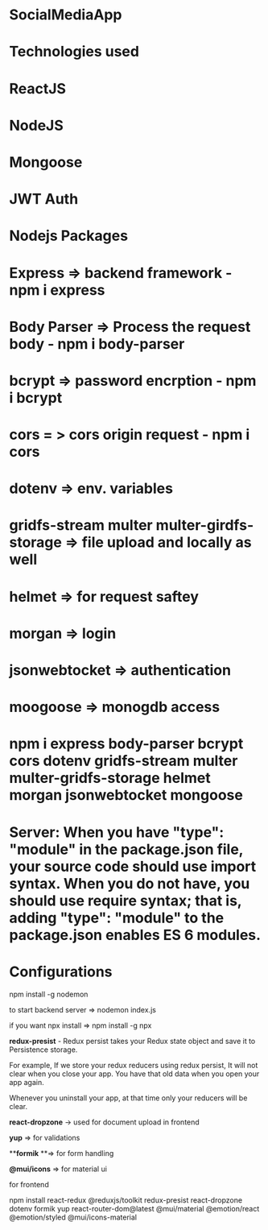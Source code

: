 # SocialMediaApp

# Technologies used

# ReactJS

# NodeJS

# Mongoose

# JWT Auth

# Nodejs Packages

# Express => backend framework - npm i express

# Body Parser => Process the request body - npm i body-parser

# bcrypt => password encrption - npm i bcrypt

# cors = > cors origin request - npm i cors

# dotenv => env. variables

# gridfs-stream multer multer-girdfs-storage => file upload and locally as well

# helmet => for request saftey

# morgan => login

# jsonwebtocket => authentication

# moogoose => monogdb access

# npm i express body-parser bcrypt cors dotenv gridfs-stream multer multer-gridfs-storage helmet morgan jsonwebtocket mongoose

# Server: When you have "type": "module" in the package.json file, your source code should use import syntax. When you do not have, you should use require syntax; that is, adding "type": "module" to the package.json enables ES 6 modules.

# Configurations

npm install -g nodemon

to start backend server => nodemon index.js


if you want npx install => npm install -g npx 

**redux-presist** - Redux persist takes your Redux state object and save it to Persistence storage.

For example, If we store your redux reducers using redux persist, It will not clear when you close your app. You have that old data when you open your app again.

Whenever you uninstall your app, at that time only your reducers will be clear.

**react-dropzone** -> used for document upload in frontend

**yup** => for validations 

****formik** **=> for form handling

**@mui/icons** => for material ui

for frontend

npm install react-redux @reduxjs/toolkit redux-presist react-dropzone dotenv formik 
yup react-router-dom@latest @mui/material @emotion/react @emotion/styled @mui/icons-material
